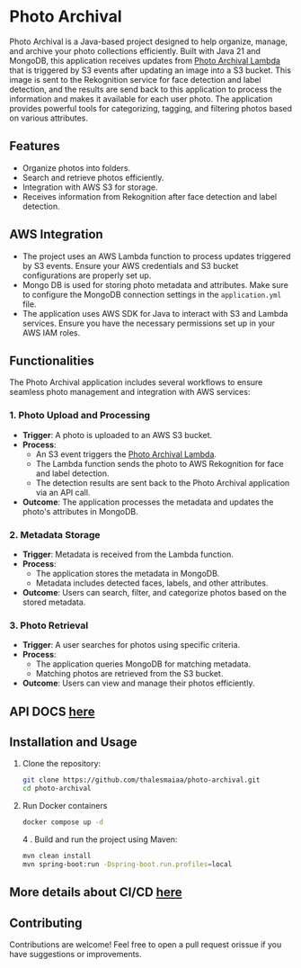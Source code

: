 # Photo Archival

Photo Archival is a Java-based project designed to help organize, manage, and archive your photo collections
efficiently. Built with Java 21 and MongoDB, this application receives updates
from [Photo Archival Lambda](https://github.com/thalesmaiaa/photo-archival-lambda)
that is triggered by S3 events after updating an image into a S3 bucket. This image is sent to the Rekognition service
for face detection and label detection, and the results are send back to this application to process the information and
makes it available for each user photo. The application provides powerful tools for categorizing, tagging, and filtering
photos based on various attributes.

## Features

- Organize photos into folders.
- Search and retrieve photos efficiently.
- Integration with AWS S3 for storage.
- Receives information from Rekognition after face detection and label detection.

## AWS Integration

- The project uses an AWS Lambda function to process updates triggered by S3 events.
  Ensure your AWS credentials and S3 bucket configurations are properly set up.
- Mongo DB is used for storing photo metadata and attributes.
  Make sure to configure the MongoDB connection settings in the `application.yml` file.
- The application uses AWS SDK for Java to interact with S3 and Lambda services.
  Ensure you have the necessary permissions set up in your AWS IAM roles.

## Functionalities

The Photo Archival application includes several workflows to ensure seamless photo management and integration with AWS
services:

### 1. Photo Upload and Processing

- **Trigger**: A photo is uploaded to an AWS S3 bucket.
- **Process**:
  - An S3 event triggers the [Photo Archival Lambda](https://github.com/thalesmaiaa/photo-archival-lambda).
  - The Lambda function sends the photo to AWS Rekognition for face and label detection.
  - The detection results are sent back to the Photo Archival application via an API call.
- **Outcome**: The application processes the metadata and updates the photo's attributes in MongoDB.

### 2. Metadata Storage

- **Trigger**: Metadata is received from the Lambda function.
- **Process**:
  - The application stores the metadata in MongoDB.
  - Metadata includes detected faces, labels, and other attributes.
- **Outcome**: Users can search, filter, and categorize photos based on the stored metadata.

### 3. Photo Retrieval

- **Trigger**: A user searches for photos using specific criteria.
- **Process**:
  - The application queries MongoDB for matching metadata.
  - Matching photos are retrieved from the S3 bucket.
- **Outcome**: Users can view and manage their photos efficiently.

## **API DOCS [here](api.md)**

## Installation and Usage

1. Clone the repository:

   ```bash
   git clone https://github.com/thalesmaiaa/photo-archival.git
   cd photo-archival
   ```

2. Run Docker containers

   ```bash
   docker compose up -d
   ```

   4 . Build and run the project using Maven:

   ```bash
   mvn clean install
   mvn spring-boot:run -Dspring-boot.run.profiles=local
   ```

## More details about CI/CD [here](deployment.md)

## Contributing

Contributions are welcome! Feel free to open a pull request orissue if you have suggestions or improvements.
